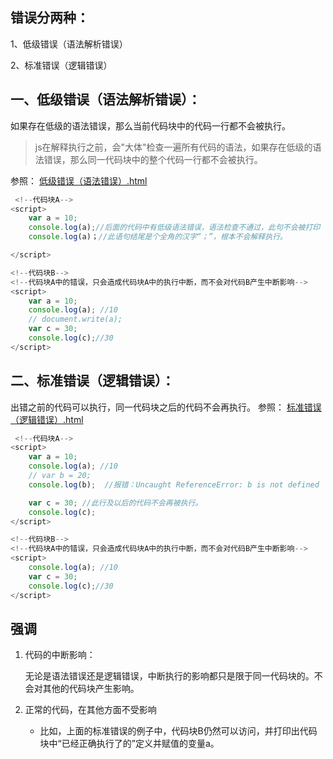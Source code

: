 ## 错误分两种：
1、低级错误（语法解析错误）

2、标准错误（逻辑错误）

## 一、低级错误（语法解析错误）：
如果存在低级的语法错误，那么当前代码块中的代码一行都不会被执行。
>js在解释执行之前，会"大体"检查一遍所有代码的语法，如果存在低级的语法错误，那么同一代码块中的整个代码一行都不会被执行。

参照：
[低级错误（语法错误）.html](低级错误（语法错误）.html)
```javascript
 <!--代码块A-->
<script>
    var a = 10;
    console.log(a);//后面的代码中有低级语法错误，语法检查不通过，此句不会被打印
    console.log(a)；//此语句结尾是个全角的汉字“；”，根本不会解释执行。

</script>

<!--代码块B-->
<!--代码块A中的错误，只会造成代码块A中的执行中断，而不会对代码B产生中断影响-->
<script>
    var a = 10;
    console.log(a); //10
    // document.write(a);
    var c = 30;
    console.log(c);//30
</script>

```

## 二、标准错误（逻辑错误）：
出错之前的代码可以执行，同一代码块之后的代码不会再执行。
参照：
[标准错误（逻辑错误）.html](标准错误（逻辑错误）.html)
```javascript
 <!--代码块A-->
<script>
    var a = 10;
    console.log(a); //10
    // var b = 20;
    console.log(b);  //报错：Uncaught ReferenceError: b is not defined

    var c = 30; //此行及以后的代码不会再被执行。
    console.log(c);
</script>

<!--代码块B-->
<!--代码块A中的错误，只会造成代码块A中的执行中断，而不会对代码B产生中断影响-->
<script>
    console.log(a); //10
    var c = 30;
    console.log(c);//30
</script>
```
## 强调
1. 代码的中断影响：

   无论是语法错误还是逻辑错误，中断执行的影响都只是限于同一代码块的。不会对其他的代码块产生影响。

2. 正常的代码，在其他方面不受影响
   - 比如，上面的标准错误的例子中，代码块B仍然可以访问，并打印出代码块中“已经正确执行了的”定义并赋值的变量a。